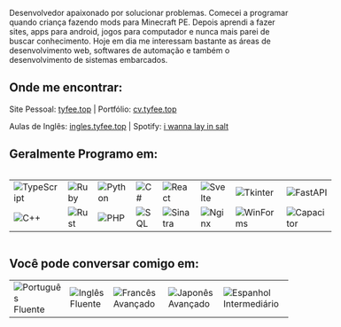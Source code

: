
Desenvolvedor apaixonado por solucionar problemas. Comecei a programar quando criança fazendo mods para Minecraft PE. Depois aprendi a fazer sites, apps para android, jogos para computador e nunca mais parei de buscar conhecimento. Hoje em dia me interessam bastante as áreas de desenvolvimento web, softwares de automação e também o desenvolvimento de sistemas embarcados. 

## Onde me encontrar: 

Site Pessoal: [tyfee.top](https://tyfee.top) | 
Portfólio: [cv.tyfee.top](https://cv.tyfee.top) 

Aulas de Inglês: [ingles.tyfee.top](https://ingles.tyfee.top) |
Spotify:  [i wanna lay in salt](https://open.spotify.com/intl-pt/artist/2DKagWur66iujxlO8ocN3l)

## Geralmente Programo em:

<div style="display: flex; justify-content: space-between;">
  <div>
    <table>
      <tr>
        <td><img src="https://img.shields.io/badge/-TypeScript-black?style=flat-square&logo=typescript" alt="TypeScript"></td>
        <td><img src="https://img.shields.io/badge/-Ruby-black?style=flat-square&logo=ruby" alt="Ruby"></td>
        <td><img src="https://img.shields.io/badge/-Python-black?style=flat-square&logo=python" alt="Python"></td>
        <td><img src="https://img.shields.io/badge/-C%23-black?style=flat-square&logo=csharp" alt="C#"></td>
      </tr>
      <tr>
        <td><img src="https://img.shields.io/badge/-C%2B%2B-black?style=flat-square&logo=cplusplus" alt="C++"></td>
        <td><img src="https://img.shields.io/badge/-Rust-black?style=flat-square&logo=rust" alt="Rust"></td>
        <td><img src="https://img.shields.io/badge/-PHP-black?style=flat-square&logo=php" alt="PHP"></td>
        <td><img src="https://img.shields.io/badge/-SQL-black?style=flat-square&logo=postgresql" alt="SQL"></td>
      </tr>
    </table>
  </div>

  <div>
    <table>
      <tr>
        <td><img src="https://img.shields.io/badge/-React-black?style=flat-square&logo=react" alt="React"></td>
        <td><img src="https://img.shields.io/badge/-Svelte-black?style=flat-square&logo=svelte" alt="Svelte"></td>
        <td><img src="https://img.shields.io/badge/-Tkinter-black?style=flat-square&logo=python" alt="Tkinter"></td>
        <td><img src="https://img.shields.io/badge/-FastAPI-black?style=flat-square&logo=fastapi" alt="FastAPI"></td>
      </tr>
      <tr>
        <td><img src="https://img.shields.io/badge/-Sinatra-black?style=flat-square&logo=sinatra" alt="Sinatra"></td>
        <td><img src="https://img.shields.io/badge/-Nginx-black?style=flat-square&logo=nginx" alt="Nginx"></td>
        <td><img src="https://img.shields.io/badge/-WinForms-black?style=flat-square&logo=windows" alt="WinForms"></td>
        <td><img src="https://img.shields.io/badge/-Capacitor-black?style=flat-square&logo=capacitor" alt="Capacitor"></td>
      </tr>
    </table>
  </div>
</div>



## Você pode conversar comigo em:  

<table>
  <tr>
    <td><img src="https://img.shields.io/badge/-Português-brightgreen?style=flat-square&logo=flags&logoColor=white" alt="Português"> Fluente</td>
    <td><img src="https://img.shields.io/badge/-English-blue?style=flat-square&logo=flags&logoColor=white" alt="Inglês"> Fluente</td>
    <td><img src="https://img.shields.io/badge/-Français-blue?style=flat-square&logo=flags&logoColor=white" alt="Francês"> Avançado</td>
    <td><img src="https://img.shields.io/badge/-日本語-lightgray?style=flat-square&logo=flags&logoColor=white" alt="Japonês"> Avançado</td>
    <td><img src="https://img.shields.io/badge/-Español-red?style=flat-square&logo=flags&logoColor=white" alt="Espanhol"> Intermediário</td>


</tr>
</table>
